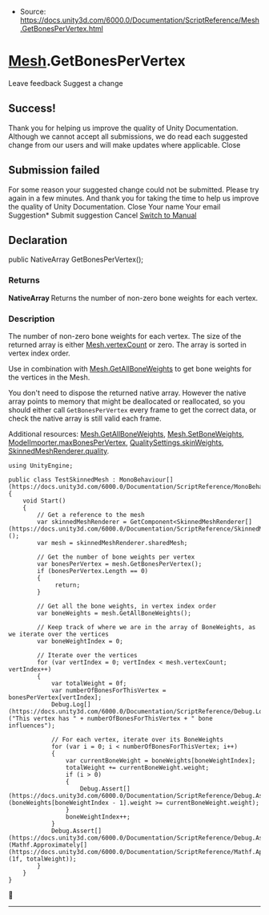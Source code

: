 * Source: https://docs.unity3d.com/6000.0/Documentation/ScriptReference/Mesh.GetBonesPerVertex.html

#  [Mesh](https://docs.unity3d.com/6000.0/Documentation/ScriptReference/Mesh.html).GetBonesPerVertex
Leave feedback
Suggest a change
## Success!
Thank you for helping us improve the quality of Unity Documentation. Although we cannot accept all submissions, we do read each suggested change from our users and will make updates where applicable.
Close
## Submission failed
For some reason your suggested change could not be submitted. Please <a>try again</a> in a few minutes. And thank you for taking the time to help us improve the quality of Unity Documentation.
Close
Your name Your email Suggestion* Submit suggestion
Cancel
[Switch to Manual](https://docs.unity3d.com/6000.0/Documentation/Manual/class-Mesh.html "Go to Mesh Component in the Manual")
## Declaration
public NativeArray<byte> GetBonesPerVertex(); 
### Returns
**NativeArray <byte>** Returns the number of non-zero bone weights for each vertex. 
### Description
The number of non-zero bone weights for each vertex.
The size of the returned array is either [Mesh.vertexCount](https://docs.unity3d.com/6000.0/Documentation/ScriptReference/Mesh-vertexCount.html) or zero. The array is sorted in vertex index order.  
  
Use in combination with [Mesh.GetAllBoneWeights](https://docs.unity3d.com/6000.0/Documentation/ScriptReference/Mesh.GetAllBoneWeights.html) to get bone weights for the vertices in the Mesh.  
  
You don't need to dispose the returned native array. However the native array points to memory that might be deallocated or reallocated, so you should either call `GetBonesPerVertex` every frame to get the correct data, or check the native array is still valid each frame.  
  
Additional resources: [Mesh.GetAllBoneWeights](https://docs.unity3d.com/6000.0/Documentation/ScriptReference/Mesh.GetAllBoneWeights.html), [Mesh.SetBoneWeights](https://docs.unity3d.com/6000.0/Documentation/ScriptReference/Mesh.SetBoneWeights.html), [ModelImporter.maxBonesPerVertex](https://docs.unity3d.com/6000.0/Documentation/ScriptReference/ModelImporter-maxBonesPerVertex.html), [QualitySettings.skinWeights](https://docs.unity3d.com/6000.0/Documentation/ScriptReference/QualitySettings-skinWeights.html), [SkinnedMeshRenderer.quality](https://docs.unity3d.com/6000.0/Documentation/ScriptReference/SkinnedMeshRenderer-quality.html).
```
using UnityEngine;  
  
public class TestSkinnedMesh : MonoBehaviour[](https://docs.unity3d.com/6000.0/Documentation/ScriptReference/MonoBehaviour.html) {
    void Start()
    {
        // Get a reference to the mesh
        var skinnedMeshRenderer = GetComponent<SkinnedMeshRenderer[](https://docs.unity3d.com/6000.0/Documentation/ScriptReference/SkinnedMeshRenderer.html)>();
        var mesh = skinnedMeshRenderer.sharedMesh;  
  
        // Get the number of bone weights per vertex
        var bonesPerVertex = mesh.GetBonesPerVertex();
        if (bonesPerVertex.Length == 0)
        {
             return;
        }  
  
        // Get all the bone weights, in vertex index order
        var boneWeights = mesh.GetAllBoneWeights();  
  
        // Keep track of where we are in the array of BoneWeights, as we iterate over the vertices
        var boneWeightIndex = 0;  
  
        // Iterate over the vertices
        for (var vertIndex = 0; vertIndex < mesh.vertexCount; vertIndex++)
        {
            var totalWeight = 0f;
            var numberOfBonesForThisVertex = bonesPerVertex[vertIndex];
            Debug.Log[](https://docs.unity3d.com/6000.0/Documentation/ScriptReference/Debug.Log.html)("This vertex has " + numberOfBonesForThisVertex + " bone influences");  
  
            // For each vertex, iterate over its BoneWeights
            for (var i = 0; i < numberOfBonesForThisVertex; i++)
            {
                var currentBoneWeight = boneWeights[boneWeightIndex];
                totalWeight += currentBoneWeight.weight;
                if (i > 0)
                {
                    Debug.Assert[](https://docs.unity3d.com/6000.0/Documentation/ScriptReference/Debug.Assert.html)(boneWeights[boneWeightIndex - 1].weight >= currentBoneWeight.weight);
                }
                boneWeightIndex++;
            }
            Debug.Assert[](https://docs.unity3d.com/6000.0/Documentation/ScriptReference/Debug.Assert.html)(Mathf.Approximately[](https://docs.unity3d.com/6000.0/Documentation/ScriptReference/Mathf.Approximately.html)(1f, totalWeight));
        }
    }
}

```

* * *
